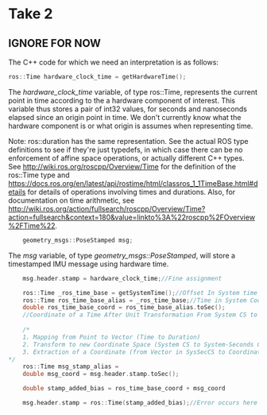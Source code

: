 # Take 2

## IGNORE FOR NOW

The C++ code for which we need an interpretation is as follows:

```c++
ros::Time hardware_clock_time = getHardwareTime();
```
The *hardware_clock_time* variable, of type ros::Time, represents the current point in time according to the a hardware component of interest. This variable thus stores a pair of int32 values, for seconds and nanoseconds elapsed since an origin point in time. We don't currently know what the hardware component is or what origin is assumes when representing time. 


Note: ros::duration has the same representation. See the actual ROS type definitions to see if they're just typedefs, in which case there can be no enforcement of affine space operations, or actually different C++ types. See <http://wiki.ros.org/roscpp/Overview/Time> for the definition of the ros::Time type and <https://docs.ros.org/en/latest/api/rostime/html/classros_1_1TimeBase.html#details> for details of operations involving times and durations. Also, for documentation on time arithmetic, see <http://wiki.ros.org/action/fullsearch/roscpp/Overview/Time?action=fullsearch&context=180&value=linkto%3A%22roscpp%2FOverview%2FTime%22>.

``` c++
    geometry_msgs::PoseStamped msg;
```
The *msg* variable, of type *geometry_msgs::PoseStamped*, will store a timestamped IMU message using hardware time.

``` c++
    msg.header.stamp = hardware_clock_time;//Fine assignment

    ros::Time _ros_time_base = getSystemTime();//Offset In System time
    ros::Time ros_time_base_alias = _ros_time_base;//Time in System Coordinate Space
    double ros_time_base_coord = ros_time_base_alias.toSec();
    //Coordinate of a Time After Unit Transformation From System CS to a Space With Seconds as a Unit
    
    /*
    1. Mapping from Point to Vector (Time to Duration)
    2. Transform to new Coordinate Space (System CS to System-Seconds CS)
    3. Extraction of a Coordinate (from Vector in SysSecCS to Coordinate SysSecCS)
*/
    ros::Time msg_stamp_alias = 
    double msg_coord = msg.header.stamp.toSec();

    double stamp_added_bias = ros_time_base_coord + msg_coord

    msg.header.stamp = ros::Time(stamp_added_bias);//Error occurs here - invalid assignment
```

